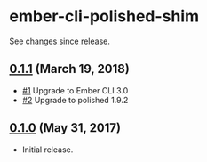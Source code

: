 # ember-cli-polished-shim

See [changes since release][HEAD].

## [0.1.1][] (March 19, 2018)

* [#1](https://github.com/IvyApp/ember-cli-polished-shim/pull/1) Upgrade to Ember CLI 3.0
* [#2](https://github.com/IvyApp/ember-cli-polished-shim/pull/2) Upgrade to polished 1.9.2

## [0.1.0][] (May 31, 2017)

* Initial release.

[0.1.0]: https://github.com/IvyApp/ember-cli-polished-shim/tree/v0.1.0
[0.1.1]: https://github.com/IvyApp/ember-cli-polished-shim/compare/v0.1.0...v0.1.1
[HEAD]: https://github.com/IvyApp/ember-cli-polished-shim/compare/v0.1.1...master
